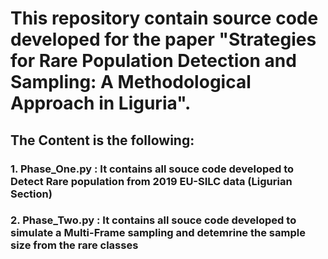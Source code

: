 # This repository contain source code developed for the paper "Strategies for Rare Population Detection and Sampling: A Methodological Approach in Liguria".

## The Content is the following:

### 1. Phase_One.py : It contains all souce code developed to Detect Rare population from 2019 EU-SILC data (Ligurian Section)
### 2. Phase_Two.py : It contains all souce code developed to simulate a Multi-Frame sampling and detemrine the sample size from the rare classes
